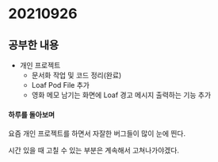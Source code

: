 # 20210926

## 공부한 내용
+ 개인 프로젝트
  - 문서화 작업 및 코드 정리(완료)
  - Loaf Pod File 추가
  - 영화 메모 남기는 화면에 Loaf 경고 메시지 출력하는 기능 추가

#### 하루를 돌아보며
요즘 개인 프로젝트를 하면서 자잘한 버그들이 많이 눈에 띈다.

시간 있을 때 고칠 수 있는 부분은 계속해서 고쳐나가야겠다.
